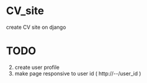 # CV_site
create CV site on django 


# TODO 
2. create user profile 
3. make page responsive to user id ( http://*--*/user_id )
